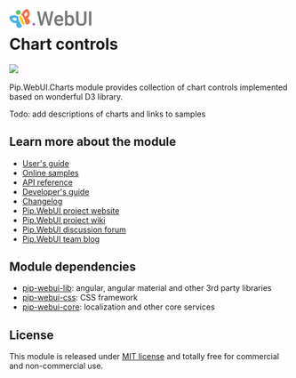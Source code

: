 # <img src="https://github.com/pip-webui/pip-webui/raw/master/doc/Logo.png" alt="Pip.WebUI Logo" style="max-width:30%"> <br/> Chart controls

![](https://img.shields.io/badge/license-MIT-blue.svg)

Pip.WebUI.Charts module provides collection of chart controls implemented based on wonderful D3 library.

Todo: add descriptions of charts and links to samples

## Learn more about the module

- [User's guide](https://github.com/pip-webui/pip-webui-charts/blob/master/doc/UsersGuide.md)
- [Online samples](http://webui.pipdevs.com/pip-webui-charts/index.html)
- [API reference](http://webui-api.pipdevs.com/pip-webui-charts/index.html)
- [Developer's guide](https://github.com/pip-webui/pip-webui-charts/blob/master/doc/DevelopersGuide.md)
- [Changelog](https://github.com/pip-webui/pip-webui-charts/blob/master/CHANGELOG.md)
- [Pip.WebUI project website](http://www.pipwebui.org)
- [Pip.WebUI project wiki](https://github.com/pip-webui/pip-webui/wiki)
- [Pip.WebUI discussion forum](https://groups.google.com/forum/#!forum/pip-webui)
- [Pip.WebUI team blog](https://pip-webui.blogspot.com/)

## <a name="dependencies"></a>Module dependencies

* [pip-webui-lib](https://github.com/pip-webui/pip-webui-lib): angular, angular material and other 3rd party libraries
* [pip-webui-css](https://github.com/pip-webui/pip-webui-css): CSS framework
* [pip-webui-core](https://github.com/pip-webui/pip-webui-core): localization and other core services

## <a name="license"></a>License

This module is released under [MIT license](License) and totally free for commercial and non-commercial use.
